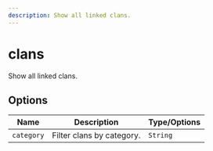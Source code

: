 ```yaml
---
description: Show all linked clans.
---
```


# clans

Show all linked clans.

## Options

| Name | Description | Type/Options |
|------|-------------|--------------|
| `category` | Filter clans by category. | `String` |

